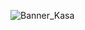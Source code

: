 
![Banner_Kasa ](https://user-images.githubusercontent.com/82762193/230395405-63f14f2a-4888-443a-9bfa-7b2572bc8e45.png)
